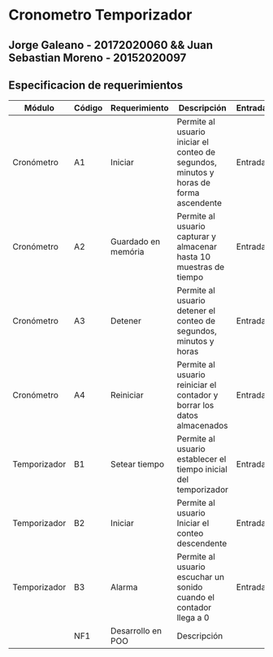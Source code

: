 # Cronometro Temporizador

## Jorge Galeano - 20172020060 && Juan Sebastian Moreno - 20152020097

## Especificacion de requerimientos
| Módulo | Código | Requerimiento | Descripción | Entrada | Salida |
| ------------- | ------------- | ------------- | ------------- | ------------- | ------------- |
| Cronómetro | A1 |	Iniciar | Permite al usuario iniciar el conteo de segundos, minutos y horas de forma ascendente | Entrada | Salida |
| Cronómetro | A2 |	Guardado en memória | Permite al usuario capturar y almacenar hasta 10 muestras de tiempo | Entrada | Salida |
| Cronómetro | A3 |	Detener | Permite al usuario detener el conteo de segundos, minutos y horas | Entrada | Salida |
| Cronómetro | A4 |	Reiniciar | Permite al usuario reiniciar el contador y borrar los datos almacenados | Entrada | Salida |
| Temporizador | B1 |	Setear tiempo | Permite al usuario establecer el tiempo inicial del temporizador | Entrada | Salida |
| Temporizador | B2 |	Iniciar | Permite al usuario Iniciar el conteo descendente | Entrada | Salida |
| Temporizador | B3 |	Alarma | Permite al usuario escuchar un sonido cuando el contador llega a 0 | Entrada | Salida |
| | NF1 |	Desarrollo en POO | Descripción | | |
